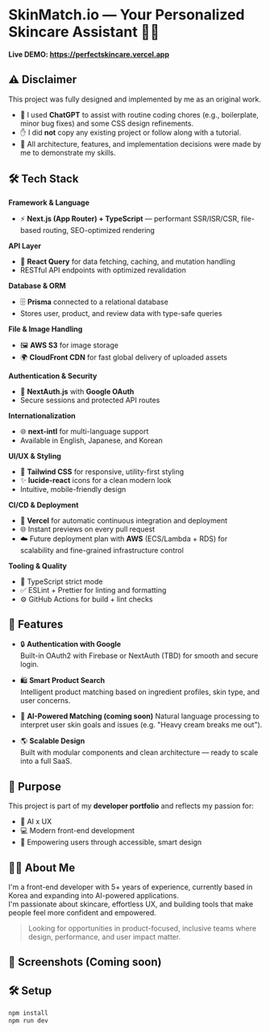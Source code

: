 # SkinMatch.io — Your Personalized Skincare Assistant 🧴✨

**Live DEMO: https://perfectskincare.vercel.app**

## ⚠️ Disclaimer

This project was fully designed and implemented by me as an original work.

- 🧠 I used **ChatGPT** to assist with routine coding chores (e.g., boilerplate, minor bug fixes) and some CSS design refinements.
- ✋ I did **not** copy any existing project or follow along with a tutorial.
- 🎯 All architecture, features, and implementation decisions were made by me to demonstrate my skills.

## 🛠 Tech Stack

**Framework & Language**

- ⚡ **Next.js (App Router) + TypeScript** — performant SSR/ISR/CSR, file-based routing, SEO-optimized rendering

**API Layer**

- 🔄 **React Query** for data fetching, caching, and mutation handling
- RESTful API endpoints with optimized revalidation

**Database & ORM**

- 🗄 **Prisma** connected to a relational database
- Stores user, product, and review data with type-safe queries

**File & Image Handling**

- 🖼 **AWS S3** for image storage
- 🌍 **CloudFront CDN** for fast global delivery of uploaded assets

**Authentication & Security**

- 🔑 **NextAuth.js** with **Google OAuth**
- Secure sessions and protected API routes

**Internationalization**

- 🌐 **next-intl** for multi-language support
- Available in English, Japanese, and Korean

**UI/UX & Styling**

- 🎨 **Tailwind CSS** for responsive, utility-first styling
- ✨ **lucide-react** icons for a clean modern look
- Intuitive, mobile-friendly design

**CI/CD & Deployment**

- 🚀 **Vercel** for automatic continuous integration and deployment
- 🌐 Instant previews on every pull request
- ☁️ Future deployment plan with **AWS** (ECS/Lambda + RDS) for scalability and fine-grained infrastructure control

**Tooling & Quality**

- 🧩 TypeScript strict mode
- ✅ ESLint + Prettier for linting and formatting
- ⚙️ GitHub Actions for build + lint checks

## 🚀 Features

- 🔒 **Authentication with Google**  
  Built-in OAuth2 with Firebase or NextAuth (TBD) for smooth and secure login.

- 🛍️ **Smart Product Search**  
  Intelligent product matching based on ingredient profiles, skin type, and user concerns.

- 🤖 **AI-Powered Matching (coming soon)**
  Natural language processing to interpret user skin goals and issues (e.g. "Heavy cream breaks me out").

- 🌎 **Scalable Design**  
  Built with modular components and clean architecture — ready to scale into a full SaaS.

## 🎯 Purpose

This project is part of my **developer portfolio** and reflects my passion for:

- 🧠 AI x UX
- 💻 Modern front-end development
- 💖 Empowering users through accessible, smart design

## 👩‍💻 About Me

I'm a front-end developer with 5+ years of experience, currently based in Korea and expanding into AI-powered applications.  
I'm passionate about skincare, effortless UX, and building tools that make people feel more confident and empowered.

> Looking for opportunities in product-focused, inclusive teams where design, performance, and user impact matter.

## 📸 Screenshots (Coming soon)

## 🛠️ Setup

```bash
npm install
npm run dev
```
